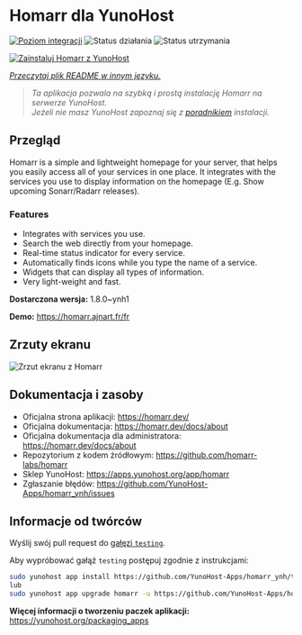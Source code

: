 <!--
To README zostało automatycznie wygenerowane przez <https://github.com/YunoHost/apps/tree/master/tools/readme_generator>
Nie powinno być ono edytowane ręcznie.
-->

# Homarr dla YunoHost

[![Poziom integracji](https://apps.yunohost.org/badge/integration/homarr)](https://ci-apps.yunohost.org/ci/apps/homarr/)
![Status działania](https://apps.yunohost.org/badge/state/homarr)
![Status utrzymania](https://apps.yunohost.org/badge/maintained/homarr)

[![Zainstaluj Homarr z YunoHost](https://install-app.yunohost.org/install-with-yunohost.svg)](https://install-app.yunohost.org/?app=homarr)

*[Przeczytaj plik README w innym języku.](./ALL_README.md)*

> *Ta aplikacja pozwala na szybką i prostą instalację Homarr na serwerze YunoHost.*  
> *Jeżeli nie masz YunoHost zapoznaj się z [poradnikiem](https://yunohost.org/install) instalacji.*

## Przegląd

Homarr is a simple and lightweight homepage for your server, that helps you easily access all of your services in one place.
It integrates with the services you use to display information on the homepage (E.g. Show upcoming Sonarr/Radarr releases).

### Features

- Integrates with services you use.
- Search the web directly from your homepage.
- Real-time status indicator for every service.
- Automatically finds icons while you type the name of a service.
- Widgets that can display all types of information.
- Very light-weight and fast.


**Dostarczona wersja:** 1.8.0~ynh1

**Demo:** <https://homarr.ajnart.fr/fr>

## Zrzuty ekranu

![Zrzut ekranu z Homarr](./doc/screenshots/screenshot.png)

## Dokumentacja i zasoby

- Oficjalna strona aplikacji: <https://homarr.dev/>
- Oficjalna dokumentacja: <https://homarr.dev/docs/about>
- Oficjalna dokumentacja dla administratora: <https://homarr.dev/docs/about>
- Repozytorium z kodem źródłowym: <https://github.com/homarr-labs/homarr>
- Sklep YunoHost: <https://apps.yunohost.org/app/homarr>
- Zgłaszanie błędów: <https://github.com/YunoHost-Apps/homarr_ynh/issues>

## Informacje od twórców

Wyślij swój pull request do [gałęzi `testing`](https://github.com/YunoHost-Apps/homarr_ynh/tree/testing).

Aby wypróbować gałąź `testing` postępuj zgodnie z instrukcjami:

```bash
sudo yunohost app install https://github.com/YunoHost-Apps/homarr_ynh/tree/testing --debug
lub
sudo yunohost app upgrade homarr -u https://github.com/YunoHost-Apps/homarr_ynh/tree/testing --debug
```

**Więcej informacji o tworzeniu paczek aplikacji:** <https://yunohost.org/packaging_apps>
